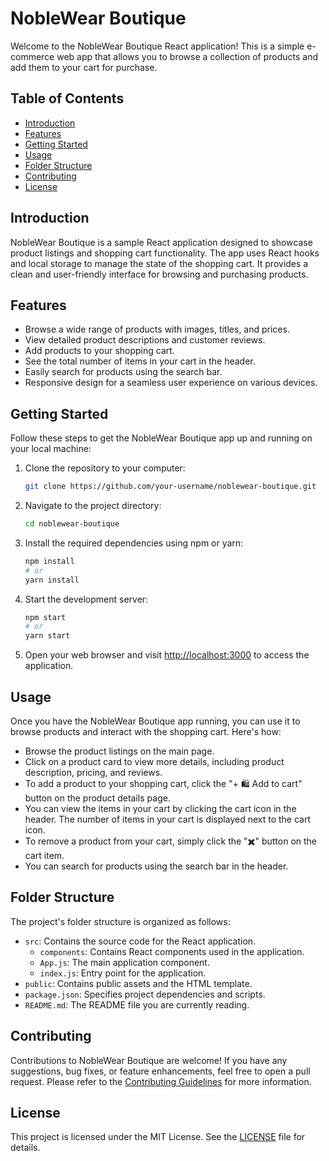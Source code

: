 # NobleWear Boutique

Welcome to the NobleWear Boutique React application! This is a simple e-commerce web app that allows you to browse a collection of products and add them to your cart for purchase.

## Table of Contents

- [Introduction](#introduction)
- [Features](#features)
- [Getting Started](#getting-started)
- [Usage](#usage)
- [Folder Structure](#folder-structure)
- [Contributing](#contributing)
- [License](#license)

## Introduction

NobleWear Boutique is a sample React application designed to showcase product listings and shopping cart functionality. The app uses React hooks and local storage to manage the state of the shopping cart. It provides a clean and user-friendly interface for browsing and purchasing products.

## Features

- Browse a wide range of products with images, titles, and prices.
- View detailed product descriptions and customer reviews.
- Add products to your shopping cart.
- See the total number of items in your cart in the header.
- Easily search for products using the search bar.
- Responsive design for a seamless user experience on various devices.

## Getting Started

Follow these steps to get the NobleWear Boutique app up and running on your local machine:

1. Clone the repository to your computer:

   ```bash
   git clone https://github.com/your-username/noblewear-boutique.git
   ```

2. Navigate to the project directory:

   ```bash
   cd noblewear-boutique
   ```

3. Install the required dependencies using npm or yarn:

   ```bash
   npm install
   # or
   yarn install
   ```

4. Start the development server:

   ```bash
   npm start
   # or
   yarn start
   ```

5. Open your web browser and visit [http://localhost:3000](http://localhost:3000) to access the application.

## Usage

Once you have the NobleWear Boutique app running, you can use it to browse products and interact with the shopping cart. Here's how:

- Browse the product listings on the main page.
- Click on a product card to view more details, including product description, pricing, and reviews.
- To add a product to your shopping cart, click the "+ 🛍️ Add to cart" button on the product details page.
- You can view the items in your cart by clicking the cart icon in the header. The number of items in your cart is displayed next to the cart icon.
- To remove a product from your cart, simply click the "✖️" button on the cart item.
- You can search for products using the search bar in the header.

## Folder Structure

The project's folder structure is organized as follows:

- `src`: Contains the source code for the React application.
  - `components`: Contains React components used in the application.
  - `App.js`: The main application component.
  - `index.js`: Entry point for the application.
- `public`: Contains public assets and the HTML template.
- `package.json`: Specifies project dependencies and scripts.
- `README.md`: The README file you are currently reading.

## Contributing

Contributions to NobleWear Boutique are welcome! If you have any suggestions, bug fixes, or feature enhancements, feel free to open a pull request. Please refer to the [Contributing Guidelines](CONTRIBUTING.md) for more information.

## License

This project is licensed under the MIT License. See the [LICENSE](LICENSE) file for details.